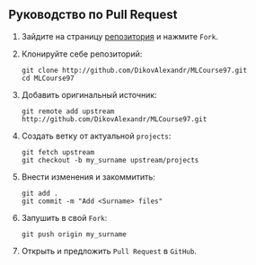 ## Руководство по Pull Request  

1. Зайдите на страницу [репозитория](http://github.com/DikovAlexandr/MLCourse97/tree/projects) и нажмите `Fork`.  

2. Клонируйте себе репозиторий:  
   ```
   git clone http://github.com/DikovAlexandr/MLCourse97.git
   cd MLCourse97
   ```

3. Добавить оригинальный источник:  
   ```
   git remote add upstream http://github.com/DikovAlexandr/MLCourse97.git
   ```

4. Создать ветку от актуальной `projects`:  
   ```
   git fetch upstream
   git checkout -b my_surname upstream/projects
   ```

5. Внести изменения и закоммитить:  
   ```
   git add .
   git commit -m "Add <Surname> files"
   ```

6. Запушить в свой `Fork`:  
   ```
   git push origin my_surname
   ```

7. Открыть и предложить `Pull Request` в `GitHub`.